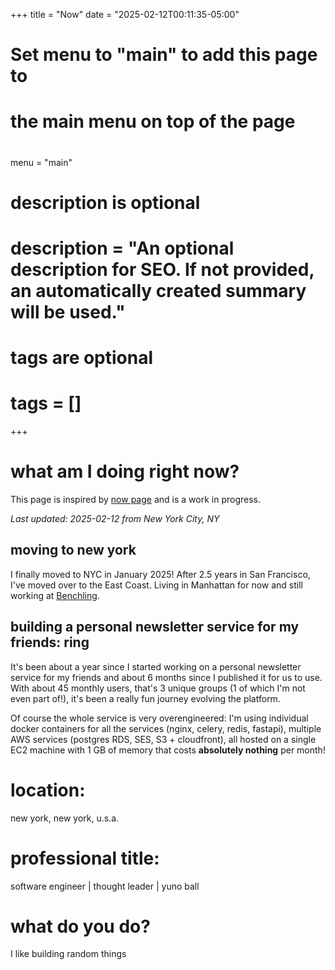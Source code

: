 +++
title = "Now"
date = "2025-02-12T00:11:35-05:00"

#
# Set menu to "main" to add this page to
# the main menu on top of the page
#
menu = "main"

#
# description is optional
#
# description = "An optional description for SEO. If not provided, an automatically created summary will be used."

#
# tags are optional
#
# tags = []
+++

# what am I doing right now?

This page is inspired by [now page](https://nownownow.com/about) and is a work in progress.

*Last updated: 2025-02-12 from New York City, NY*

## moving to new york

I finally moved to NYC in January 2025! After 2.5 years in San Francisco, I've moved over to the East Coast. Living in Manhattan for now and still working at [Benchling](https://www.benchling.com/).

## building a personal newsletter service for my friends: ring

It's been about a year since I started working on a personal newsletter service for my friends and about 6 months since I published it for us to use. With about 45 monthly users, that's 3 unique groups (1 of which I'm not even part of!), it's been a really fun journey evolving the platform.

Of course the whole service is very overengineered: I'm using individual docker containers for all the services (nginx, celery, redis, fastapi), multiple AWS services (postgres RDS, SES, S3 + cloudfront), all hosted on a single EC2 machine with 1 GB of memory that costs **absolutely nothing** per month!


# location:

new york, new york, u.s.a.

# professional title:

software engineer | thought leader | yuno ball

# what do you do?

I like building random things

